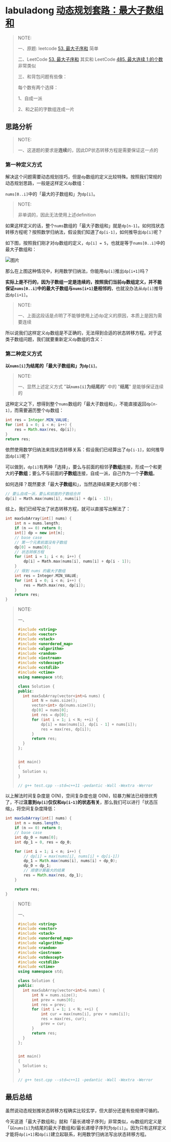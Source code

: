# labuladong [动态规划套路：最大子数组和](https://mp.weixin.qq.com/s/nrULqCsRsrPKi3Y-nUfnqg) 

> NOTE: 
>
> 一、原题: leetcode [53. 最大子序和](https://leetcode-cn.com/problems/maximum-subarray/) 简单
>
> 二、LeetCode [53. 最大子序和](https://leetcode-cn.com/problems/maximum-subarray/) 其实和 LeetCode [485. 最大连续 1 的个数](https://leetcode-cn.com/problems/max-consecutive-ones/) 非常类似
>
> 三、和背包问题有些像：
>
> 每个数有两个选择：
>
> 1、自成一派
>
> 2、和之前的字数组连成一片



## 思路分析

> NOTE: 
>
> 一、这道题的要求是**连续**的，因此DP状态转移方程是需要保证这一点的

### 第一种定义方式

解决这个问题需要动态规划技巧，但是`dp`数组的定义比较特殊。按照我们常规的动态规划思路，一般是这样定义`dp`数组：

`nums[0..i]`中的「最大的子数组和」为`dp[i]`。

> NOTE: 
>
> 非单调的，因此无法使用上述definition

如果这样定义的话，整个`nums`数组的「最大子数组和」就是`dp[n-1]`。如何找状态转移方程呢？按照数学归纳法，假设我们知道了`dp[i-1]`，如何推导出`dp[i]`呢？

如下图，按照我们刚才对`dp`数组的定义，`dp[i] = 5`，也就是等于`nums[0..i]`中的最大子数组和：

![图片](https://mmbiz.qpic.cn/sz_mmbiz_jpg/gibkIz0MVqdHwOlodS2IXvReL2Yn3lvDicxVlE2ZnyuP7SBDmcibI9rryhM8OvnJTDPURzrdp0KWmOhRH1OG19BSg/640?wx_fmt=jpeg&tp=webp&wxfrom=5&wx_lazy=1&wx_co=1)

那么在上图这种情况中，利用数学归纳法，你能用`dp[i]`推出`dp[i+1]`吗？

**实际上是不行的，因为子数组一定是连续的，按照我们当前`dp`数组定义，并不能保证`nums[0..i]`中的最大子数组与`nums[i+1]`是相邻的**，也就没办法从`dp[i]`推导出`dp[i+1]`。

> NOTE: 
>
> 一、上面这段话是点明了不能够使用上述dp定义的原因，本质上是因为需要连续

所以说我们这样定义`dp`数组是不正确的，无法得到合适的状态转移方程。对于这类子数组问题，我们就要重新定义`dp`数组的含义：

### 第二种定义方式

**以`nums[i]`为结尾的「最大子数组和」为`dp[i]`**。

> NOTE:
>
> 一、显然上述定义方式 "**以`nums[i]`为结尾的**" 中的 "**结尾**" 是能够保证连续的

这种定义之下，想得到整个`nums`数组的「最大子数组和」，不能直接返回`dp[n-1]`，而需要遍历整个`dp`数组：

```Java
int res = Integer.MIN_VALUE;
for (int i = 0; i < n; i++) {
    res = Math.max(res, dp[i]);
}
return res;
```

依然使用数学归纳法来找状态转移关系：假设我们已经算出了`dp[i-1]`，如何推导出`dp[i]`呢？

可以做到，`dp[i]`有两种「选择」，要么与前面的相邻**子数组**连接，形成一个和更大的**子数组**；要么不与前面的**子数组**连接，自成一派，自己作为一个**子数组**。

如何选择？既然要求「最大**子数组**和」，当然选择结果更大的那个啦：

```c++
// 要么自成一派，要么和前面的子数组合并
dp[i] = Math.max(nums[i], nums[i] + dp[i - 1]);
```

综上，我们已经写出了状态转移方程，就可以直接写出解法了：

```c++
int maxSubArray(int[] nums) {
    int n = nums.length;
    if (n == 0) return 0;
    int[] dp = new int[n];
    // base case
    // 第一个元素前面没有子数组
    dp[0] = nums[0];
    // 状态转移方程
    for (int i = 1; i < n; i++) {
        dp[i] = Math.max(nums[i], nums[i] + dp[i - 1]);
    }
    // 得到 nums 的最大子数组
    int res = Integer.MIN_VALUE;
    for (int i = 0; i < n; i++) {
        res = Math.max(res, dp[i]);
    }
    return res;
}
```

> NOTE: 
>
> 一、
>
> ```c++
> #include <string>
> #include <vector>
> #include <stack>
> #include <unordered_map>
> #include <algorithm>
> #include <random>
> #include <iostream>
> #include <stdexcept>
> #include <cstdlib>
> #include <ctime>
> using namespace std;
> 
> class Solution {
> public:
> 	int maxSubArray(vector<int>& nums) {
> 		int N = nums.size();
> 		vector<int> dp(nums.size());
> 		dp[0] = nums[0];
> 		int res = dp[0];
> 		for (int i = 1; i < N; ++i) {
> 			dp[i] = max(nums[i], dp[i - 1] + nums[i]);
> 			res = max(res, dp[i]);
> 		}
> 		return res;
> 	}
> };
> 
> 
> int main()
> {
> 	Solution s;
> }
> 
> // g++ test.cpp --std=c++11 -pedantic -Wall -Wextra -Werror
> 
> ```
>
> 

以上解法时间复杂度是 O(N)，空间复杂度也是 O(N)，较暴力解法已经很优秀了，不过**注意到`dp[i]`仅仅和`dp[i-1]`的状态有关**，那么我们可以进行「状态压缩」，将空间复杂度降低：

```Java
int maxSubArray(int[] nums) {
    int n = nums.length;
    if (n == 0) return 0;
    // base case
    int dp_0 = nums[0];
    int dp_1 = 0, res = dp_0;

    for (int i = 1; i < n; i++) {
        // dp[i] = max(nums[i], nums[i] + dp[i-1])
        dp_1 = Math.max(nums[i], nums[i] + dp_0);
        dp_0 = dp_1;
        // 顺便计算最大的结果
        res = Math.max(res, dp_1);
    }

    return res;
}
```

> NOTE: 
>
> 一、
>
> ```C++
> #include <string>
> #include <vector>
> #include <stack>
> #include <unordered_map>
> #include <algorithm>
> #include <random>
> #include <iostream>
> #include <stdexcept>
> #include <cstdlib>
> #include <ctime>
> using namespace std;
> 
> class Solution {
> public:
> 	int maxSubArray(vector<int>& nums) {
> 		int N = nums.size();
> 		int prev = nums[0];
> 		int res = prev;
> 		for (int i = 1; i < N; ++i) {
> 			int cur = max(nums[i], prev + nums[i]);
> 			res = max(res, cur);
> 			prev = cur;
> 		}
> 		return res;
> 	}
> };
> 
> 
> int main()
> {
> 	Solution s;
> }
> 
> // g++ test.cpp --std=c++11 -pedantic -Wall -Wextra -Werror
> 
> ```
>
> 

## 最后总结

虽然说动态规划推状态转移方程确实比较玄学，但大部分还是有些规律可循的。

今天这道「最大子数组和」就和「最长递增子序列」非常类似，`dp`数组的定义是「以`nums[i]`为结尾的最大子数组和/最长递增子序列为`dp[i]`」。因为只有这样定义才能将`dp[i+1]`和`dp[i]`建立起联系，利用数学归纳法写出状态转移方程。